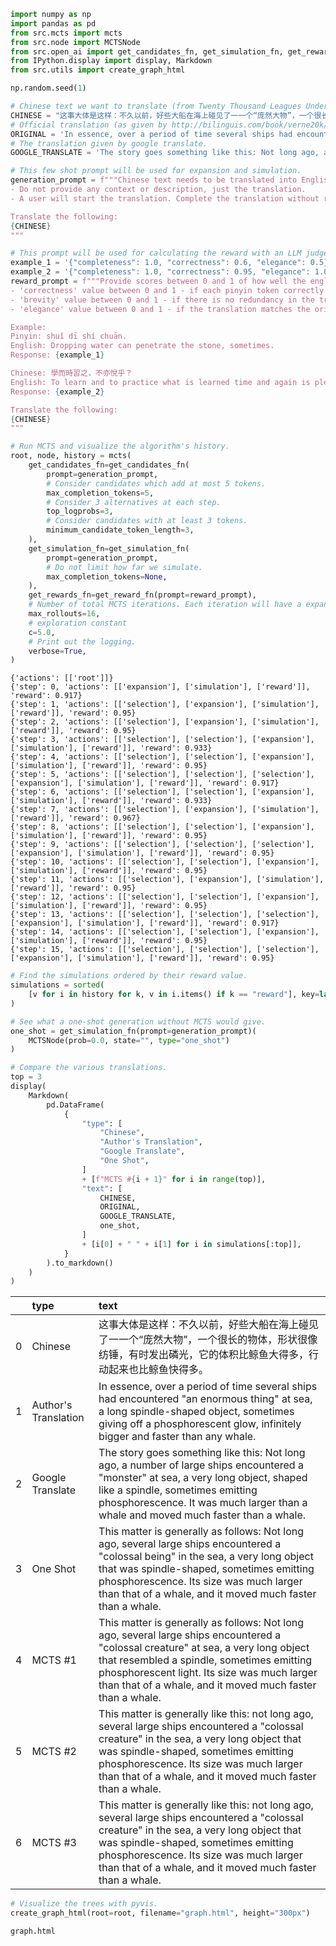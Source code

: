 ```python
import numpy as np
import pandas as pd
from src.mcts import mcts
from src.node import MCTSNode
from src.open_ai import get_candidates_fn, get_simulation_fn, get_reward_fn
from IPython.display import display, Markdown
from src.utils import create_graph_html

np.random.seed(1)
```


```python
# Chinese text we want to translate (from Twenty Thousand Leagues Under the Sea).
CHINESE = "这事大体是这样：不久以前，好些大船在海上碰见了一一个“庞然大物”，一个很长的物体，形状很像纺锤，有时发出磷光，它的体积比鲸鱼大得多，行动起来也比鲸鱼快得多。"
# Official translation (as given by http://bilinguis.com/book/verne20k/en/zh/p1c1/).
ORIGINAL = 'In essence, over a period of time several ships had encountered "an enormous thing" at sea, a long spindle-shaped object, sometimes giving off a phosphorescent glow, infinitely bigger and faster than any whale.'
# The translation given by google translate.
GOOGLE_TRANSLATE = 'The story goes something like this: Not long ago, a number of large ships encountered a "monster" at sea, a very long object, shaped like a spindle, sometimes emitting phosphorescence. It was much larger than a whale and moved much faster than a whale.'
```


```python
# This few shot prompt will be used for expansion and simulation.
generation_prompt = f"""Chinese text needs to be translated into English.
- Do not provide any context or description, just the translation.
- A user will start the translation. Complete the translation without repeating what has already been translated.

Translate the following:
{CHINESE}
"""
```


```python
# This prompt will be used for calculating the reward with an LLM judge.
example_1 = '{"completeness": 1.0, "correctness": 0.6, "elegance": 0.5}'
example_2 = '{"completeness": 1.0, "correctness": 0.95, "elegance": 1.0}'
reward_prompt = f"""Provide scores between 0 and 1 of how well the english has been translated from Chinese. Respond in json format for the following keys:
- 'correctness' value between 0 and 1 - if each pinyin token correctly translates into english tokens.
- 'brevity' value between 0 and 1 - if there is no redundancy in the translation.
- 'elegance' value between 0 and 1 - if the translation matches the original prose and is pleasurable to read.

Example:
Pinyin: shuǐ dī shí chuān.
English: Dropping water can penetrate the stone, sometimes.
Response: {example_1}

Chinese: 學而時習之，不亦悅乎？
English: To learn and to practice what is learned time and again is pleasure, is it not?
Response: {example_2}

Translate the following:
{CHINESE}
"""
```


```python
# Run MCTS and visualize the algorithm's history.
root, node, history = mcts(
    get_candidates_fn=get_candidates_fn(
        prompt=generation_prompt,
        # Consider candidates which add at most 5 tokens.
        max_completion_tokens=5,
        # Consider 3 alternatives at each step.
        top_logprobs=3,
        # Consider candidates with at least 3 tokens.
        minimum_candidate_token_length=3,
    ),
    get_simulation_fn=get_simulation_fn(
        prompt=generation_prompt,
        # Do not limit how far we simulate.
        max_completion_tokens=None,
    ),
    get_rewards_fn=get_reward_fn(prompt=reward_prompt),
    # Number of total MCTS iterations. Each iteration will have a expansion, simulation, and reward API call.
    max_rollouts=16,
    # exploration constant
    c=5.0,
    # Print out the logging.
    verbose=True,
)
```

    {'actions': [['root']]}
    {'step': 0, 'actions': [['expansion'], ['simulation'], ['reward']], 'reward': 0.917}
    {'step': 1, 'actions': [['selection'], ['expansion'], ['simulation'], ['reward']], 'reward': 0.95}
    {'step': 2, 'actions': [['selection'], ['expansion'], ['simulation'], ['reward']], 'reward': 0.95}
    {'step': 3, 'actions': [['selection'], ['selection'], ['expansion'], ['simulation'], ['reward']], 'reward': 0.933}
    {'step': 4, 'actions': [['selection'], ['selection'], ['expansion'], ['simulation'], ['reward']], 'reward': 0.95}
    {'step': 5, 'actions': [['selection'], ['selection'], ['selection'], ['expansion'], ['simulation'], ['reward']], 'reward': 0.917}
    {'step': 6, 'actions': [['selection'], ['selection'], ['expansion'], ['simulation'], ['reward']], 'reward': 0.933}
    {'step': 7, 'actions': [['selection'], ['expansion'], ['simulation'], ['reward']], 'reward': 0.967}
    {'step': 8, 'actions': [['selection'], ['selection'], ['expansion'], ['simulation'], ['reward']], 'reward': 0.95}
    {'step': 9, 'actions': [['selection'], ['selection'], ['selection'], ['expansion'], ['simulation'], ['reward']], 'reward': 0.95}
    {'step': 10, 'actions': [['selection'], ['selection'], ['expansion'], ['simulation'], ['reward']], 'reward': 0.95}
    {'step': 11, 'actions': [['selection'], ['expansion'], ['simulation'], ['reward']], 'reward': 0.95}
    {'step': 12, 'actions': [['selection'], ['selection'], ['expansion'], ['simulation'], ['reward']], 'reward': 0.95}
    {'step': 13, 'actions': [['selection'], ['selection'], ['selection'], ['expansion'], ['simulation'], ['reward']], 'reward': 0.917}
    {'step': 14, 'actions': [['selection'], ['selection'], ['expansion'], ['simulation'], ['reward']], 'reward': 0.95}
    {'step': 15, 'actions': [['selection'], ['selection'], ['selection'], ['expansion'], ['simulation'], ['reward']], 'reward': 0.95}



```python
# Find the simulations ordered by their reward value.
simulations = sorted(
    [v for i in history for k, v in i.items() if k == "reward"], key=lambda x: -x[-1]
)
```


```python
# See what a one-shot generation without MCTS would give.
one_shot = get_simulation_fn(prompt=generation_prompt)(
    MCTSNode(prob=0.0, state="", type="one_shot")
)
```


```python
# Compare the various translations.
top = 3
display(
    Markdown(
        pd.DataFrame(
            {
                "type": [
                    "Chinese",
                    "Author's Translation",
                    "Google Translate",
                    "One Shot",
                ]
                + [f"MCTS #{i + 1}" for i in range(top)],
                "text": [
                    CHINESE,
                    ORIGINAL,
                    GOOGLE_TRANSLATE,
                    one_shot,
                ]
                + [i[0] + " " + i[1] for i in simulations[:top]],
            }
        ).to_markdown()
    )
)
```


|    | type                 | text                                                                                                                                                                                                                                                                                         |
|---:|:---------------------|:---------------------------------------------------------------------------------------------------------------------------------------------------------------------------------------------------------------------------------------------------------------------------------------------|
|  0 | Chinese              | 这事大体是这样：不久以前，好些大船在海上碰见了一一个“庞然大物”，一个很长的物体，形状很像纺锤，有时发出磷光，它的体积比鲸鱼大得多，行动起来也比鲸鱼快得多。                                                                                                                                   |
|  1 | Author's Translation | In essence, over a period of time several ships had encountered "an enormous thing" at sea, a long spindle-shaped object, sometimes giving off a phosphorescent glow, infinitely bigger and faster than any whale.                                                                           |
|  2 | Google Translate     | The story goes something like this: Not long ago, a number of large ships encountered a "monster" at sea, a very long object, shaped like a spindle, sometimes emitting phosphorescence. It was much larger than a whale and moved much faster than a whale.                                 |
|  3 | One Shot             | This matter is generally as follows: Not long ago, several large ships encountered a "colossal being" in the sea, a very long object that was spindle-shaped, sometimes emitting phosphorescence. Its size was much larger than that of a whale, and it moved much faster than a whale.      |
|  4 | MCTS #1              | This matter is generally as follows: Not long ago, several large ships encountered a "colossal creature" at sea, a very long object that resembled a spindle, sometimes emitting phosphorescent light. Its size was much larger than that of a whale, and it moved much faster than a whale. |
|  5 | MCTS #2              | This matter is generally like this: not long ago, several large ships encountered a "colossal creature" in the sea, a very long object that was spindle-shaped, sometimes emitting phosphorescence. Its size was much larger than that of a whale, and it moved much faster than a whale.    |
|  6 | MCTS #3              | This matter is generally like this: not long ago, several large ships encountered a "colossal creature" in the sea, a very long object that was spindle-shaped, sometimes emitting phosphorescence. Its size was much larger than that of a whale, and it moved much faster than a whale.    |



```python
# Visualize the trees with pyvis.
create_graph_html(root=root, filename="graph.html", height="300px")
```

    graph.html

